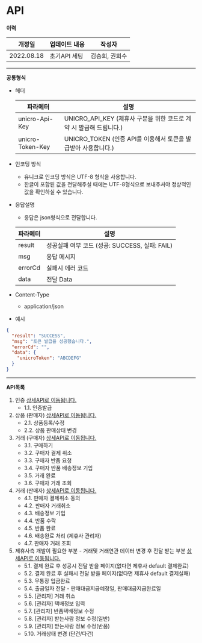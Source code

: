 # API

**이력**

| 개정일        | 업데이트 내용  | 작성자      |
| ---------- | -------- | -------- |
| 2022.08.18 | 초기API 세팅 | 김승희, 권희수 |

***

**공통형식**

*   헤더

    | 파라메터             | 설명                                               |
    | ---------------- | ------------------------------------------------ |
    | unicro-Api-Key   | UNICRO\_API\_KEY (제휴사 구분을 위한 코드로 계약 시 발급해 드립니다.) |
    | unicro-Token-Key | UNICRO\_TOKEN (인증 API를 이용해서 토큰을 발급받아 사용합니다.)     |
* 인코딩 방식
  * 유니크로 인코딩 방식은 UTF-8 형식을 사용합니다.
  * 한글이 포함된 값을 전달해주실 때에는 UTF-8형식으로 보내주셔야 정상적인 값을 확인하실 수 있습니다.
*   응답설명

    * 응답은 json형식으로 전달합니다.

    | 파라메터    | 설명                                 |
    | ------- | ---------------------------------- |
    | result  | 성공실패 여부 코드 (성공: SUCCESS, 실패: FAIL) |
    | msg     | 응답 메시지                             |
    | errorCd | 실패시 에러 코드                          |
    | data    | 전달 Data                            |
* Content-Type
  * application/json
* 예시

```json
{
  "result": "SUCCESS",
  "msg": "토큰 발급을 성공했습니다.",
  "errorCd": "",
  "data": {
    "unicroToken": "ABCDEFG"
  }
}
```

***

**API목록**

1. 인증 [상세API로 이동됩니다.](APIAuth.md)
   * 1.1. 인증발급
2. 상품 (판매자) [상세API로 이동됩니다.](APIItem.md)
   * 2.1. 상품등록/수정
   * 2.2. 상품 판매상태 변경
3. 거래 (구매자) [상세API로 이동됩니다.](APIBuyer.md)
   * 3.1. 구매하기
   * 3.2. 구매자 결제 취소
   * 3.3. 구매자 반품 요청
   * 3.4. 구매자 반품 배송정보 기입
   * 3.5. 거래 완료
   * 3.6. 구매자 거래 조회
4. 거래 (판매자) [상세API로 이동됩니다.](APISeller.md)
   * 4.1. 판매자 결제취소 동의
   * 4.2. 판매자 거래취소
   * 4.3. 배송정보 기입
   * 4.4. 반품 수락
   * 4.5. 반품 완료
   * 4.6. 배송완료 처리 (제휴사 관리자)
   * 4.7. 판매자 거래 조회
5. 제휴사측 개발이 필요한 부분 - 거래및 거래연관 데이터 변경 후 전달 받는 부분 [상세API로 이동됩니다.](APIPartner.md)
   * 5.1. 결제 완료 후 성공시 전달 받을 페이지(없다면 제휴사 default 결제완료)
   * 5.2. 결제 완료 후 실패시 전달 받을 페이지(없다면 제휴사 default 결제실패)
   * 5.3. 무통장 입금완료
   * 5.4. 출금일자 전달 - 판매대금지급예정일, 판매대금지급완료일
   * 5.5. \[관리자] 거래 취소
   * 5.6. \[관리자] 택배정보 입력
   * 5.7. \[관리자] 반품택배정보 수정
   * 5.8. \[관리자] 받는사람 정보 수정(일반)
   * 5.9. \[관리자] 받는사람 정보 수정(반품)
   * 5.10. 거래상태 변경 (단건/다건)
